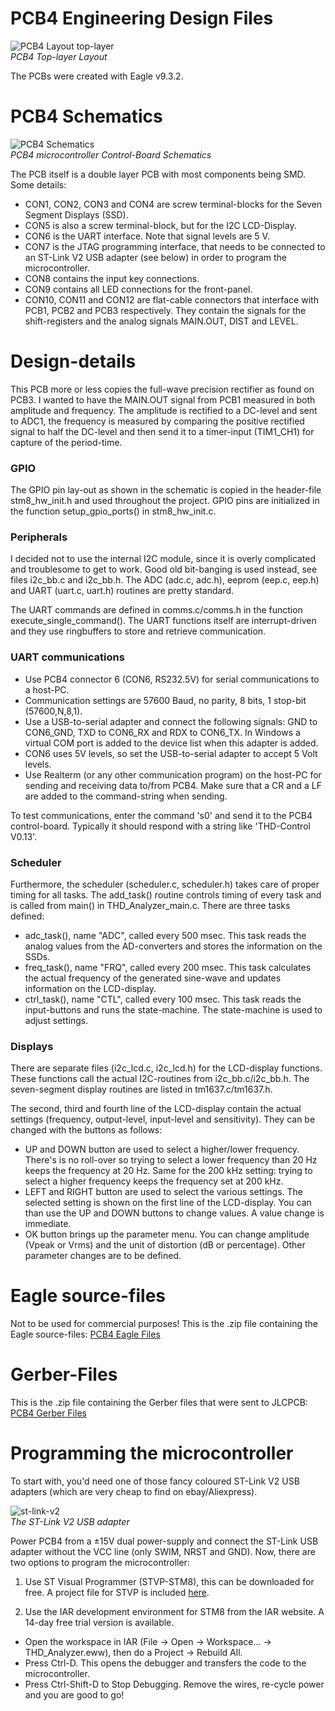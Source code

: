 # PCB4 Engineering Design Files
![PCB4 Layout top-layer](img/PCB4_uC_PCB_Front.png)<br>
*PCB4 Top-layer Layout*

The PCBs were created with Eagle v9.3.2.

# PCB4 Schematics
![PCB4 Schematics](img/PCB4_uC_Schematics.png)<br>
*PCB4 microcontroller Control-Board Schematics*

The PCB itself is a double layer PCB with most components being SMD. Some details:
- CON1, CON2, CON3 and CON4 are screw terminal-blocks for the Seven Segment Displays (SSD).
- CON5 is also a screw terminal-block, but for the I2C LCD-Display.
- CON6 is the UART interface. Note that signal levels are 5 V.
- CON7 is the JTAG programming interface, that needs to be connected to an ST-Link V2 USB adapter (see below) in order to program the microcontroller.
- CON8 contains the input key connections.
- CON9 contains all LED connections for the front-panel.
- CON10, CON11 and CON12 are flat-cable connectors that interface with PCB1, PCB2 and PCB3 respectively. They contain the signals for the shift-registers and the analog signals MAIN.OUT, DIST and LEVEL.

# Design-details
This PCB more or less copies the full-wave precision rectifier as found on PCB3. I wanted to have the MAIN.OUT signal from PCB1 measured in both amplitude and frequency. The amplitude is rectified to a DC-level and sent to ADC1, the
frequency is measured by comparing the positive rectified signal to half the DC-level and then send it to a timer-input (TIM1_CH1) for capture of the period-time.

### GPIO
The GPIO pin lay-out as shown in the schematic is copied in the header-file stm8_hw_init.h and used throughout the project. GPIO pins are initialized in the function setup_gpio_ports() in stm8_hw_init.c.

### Peripherals
I decided not to use the internal I2C module, since it is overly complicated and troublesome to get to work. Good old bit-banging is used instead, see files i2c_bb.c and i2c_bb.h. The ADC (adc.c, adc.h), eeprom (eep.c, eep.h) and UART (uart.c, uart.h) routines are pretty standard.

The UART commands are defined in comms.c/comms.h in the function execute_single_command(). The UART functions itself are interrupt-driven and they use ringbuffers to store and retrieve communication.

### UART communications
- Use PCB4 connector 6 (CON6, RS232.5V) for serial communications to a host-PC.
- Communication settings are 57600 Baud, no parity, 8 bits, 1 stop-bit (57600,N,8,1).
- Use a USB-to-serial adapter and connect the following signals: GND to CON6_GND, TXD to CON6_RX and RDX to CON6_TX. In Windows a virtual COM port is added to the device list when this adapter is added.
- CON6 uses 5V levels, so set the USB-to-serial adapter to accept 5 Volt levels.
- Use Realterm (or any other communication program) on the host-PC for sending and receiving data to/from PCB4. Make sure that a CR and a LF are added to the command-string when sending.

To test communications, enter the command 's0' and send it to the PCB4 control-board. Typically it should respond with a string like 'THD-Control V0.13'.

### Scheduler
Furthermore, the scheduler (scheduler.c, scheduler.h) takes care of proper timing for all tasks. The add_task() routine controls timing of every task and is called from main() in THD_Analyzer_main.c. There are three tasks defined:
- adc_task(), name "ADC", called every 500 msec. This task reads the analog values from the AD-converters and stores the information on the SSDs.
- freq_task(), name "FRQ", called every 200 msec. This task calculates the actual frequency of the generated sine-wave and updates information on the LCD-display.
- ctrl_task(), name "CTL", called every 100 msec. This task reads the input-buttons and runs the state-machine. The state-machine is used to adjust settings.

### Displays
There are separate files (i2c_lcd.c, i2c_lcd.h) for the LCD-display functions. These functions call the actual I2C-routines from i2c_bb.c/i2c_bb.h. The seven-segment display routines are listed in tm1637.c/tm1637.h.

The second, third and fourth line of the LCD-display contain the actual settings (frequency, output-level, input-level and sensitivity). They can be changed with the buttons as follows:
- UP and DOWN button are used to select a higher/lower frequency. There's is no roll-over so trying to select a lower frequency than 20 Hz keeps the frequency at 20 Hz. Same for the 200 kHz setting: trying to select a higher frequency keeps the frequency set at 200 kHz.
- LEFT and RIGHT button are used to select the various settings. The selected setting is shown on the first line of the LCD-display. You can than use the UP and DOWN buttons to change values. A value change is immediate.
- OK button brings up the parameter menu. You can change amplitude (Vpeak or Vrms) and the unit of distortion (dB or percentage). Other parameter changes are to be defined.

# Eagle source-files
Not to be used for commercial purposes!
This is the .zip file containing the Eagle source-files: [PCB4 Eagle Files](img/PCB4_Eagle.zip)

# Gerber-Files
This is the .zip file containing the Gerber files that were sent to JLCPCB: [PCB4 Gerber Files](img/control_stm8s105c6_v01_2022-05-20.zip)

# Programming the microcontroller
To start with, you'd need one of those fancy coloured ST-Link V2 USB adapters (which are very cheap to find on ebay/Aliexpress). 
 
![st-link-v2](img/st_link_v2.png)<br>
*The ST-Link V2 USB adapter*

Power PCB4 from a ±15V dual power-supply and connect the ST-Link USB adapter without the VCC line (only SWIM, NRST and GND). Now, there are two options to program the microcontroller:

1) Use ST Visual Programmer (STVP-STM8), this can be downloaded for free. A project file for STVP is included [here](./Debug/Exe/THD_Analyzer_stm8s105.stp).

2) Use the IAR development environment for STM8 from the IAR website. A 14-day free trial version is available.
- Open the workspace in IAR (File -> Open -> Workspace... -> THD_Analyzer.eww), then do a Project -> Rebuild All.
- Press Ctrl-D. This opens the debugger and transfers the code to the microcontroller. 
- Press Ctrl-Shift-D to Stop Debugging. Remove the wires, re-cycle power and you are good to go!




